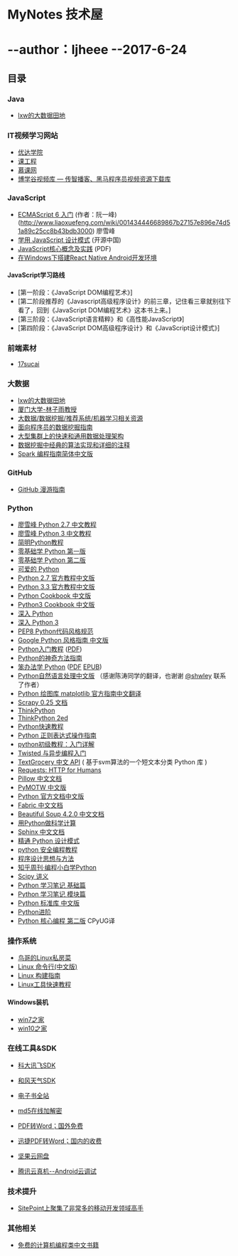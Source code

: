 ﻿# MyNotes   技术屋

--author：ljheee
--2017-6-24
============================

## 目录

### Java

* [lxw的大数据田地](http://lxw1234.com/)




### IT视频学习网站

* [优达学院](https://cn.udacity.com/)
* [课工程](http://www.kgc.cn/)
* [慕课网](http://www.imooc.com/)
* [博学谷视频库 — 传智播客、黑马程序员视频资源下载库](http://dvd.boxuegu.com/)



### JavaScript
* [ECMAScript 6 入门](http://es6.ruanyifeng.com/) (作者：阮一峰)
(http://www.liaoxuefeng.com/wiki/001434446689867b27157e896e74d51a89c25cc8b43bdb3000) 廖雪峰
* [学用 JavaScript 设计模式](http://www.oschina.net/translate/learning-javascript-design-patterns) (开源中国)
* [JavaScript核心概念及实践](http://icodeit.org/jsccp/) (PDF) 
* [在Windows下搭建React Native Android开发环境](http://www.xttblog.com/?p=994)

#### JavaScript学习路线
* [第一阶段：《JavaScript DOM编程艺术》]
* [第二阶段推荐的《Javascript高级程序设计》的前三章，记住看三章就别往下看了，回到《JavaScript DOM编程艺术》这本书上来。]
* [第三阶段：《JavaScript语言精粹》和《高性能JavaScript》]
* [第四阶段：《JavaScript DOM高级程序设计》和《JavaScript设计模式》]

### 前端素材
* [17sucai](http://www.17sucai.com/)


### 大数据

* [lxw的大数据田地](http://lxw1234.com/)
* [厦门大学-林子雨教授](http://dblab.xmu.edu.cn/post/bigdata/)
* [大数据/数据挖掘/推荐系统/机器学习相关资源](https://github.com/Flowerowl/Big-Data-Resources)
* [面向程序员的数据挖掘指南](https://github.com/egrcc/guidetodatamining)
* [大型集群上的快速和通用数据处理架构](https://code.csdn.net/CODE_Translation/spark_matei_phd)
* [数据挖掘中经典的算法实现和详细的注释](https://github.com/linyiqun/DataMiningAlgorithm)
* [Spark 编程指南简体中文版](https://aiyanbo.gitbooks.io/spark-programming-guide-zh-cn/content/)




### GitHub

* [GitHub 漫游指南](https://github.com/phodal/github-roam)





### Python

* [廖雪峰 Python 2.7 中文教程](http://www.liaoxuefeng.com/wiki/001374738125095c955c1e6d8bb493182103fac9270762a000)
* [廖雪峰 Python 3 中文教程](http://www.liaoxuefeng.com/wiki/0014316089557264a6b348958f449949df42a6d3a2e542c000)
* [简明Python教程](http://www.kuqin.com/abyteofpython_cn/)
* [零基础学 Python 第一版](http://www.kancloud.cn/kancloud/python-basic)
* [零基础学 Python 第二版](http://www.kancloud.cn/kancloud/starter-learning-python)
* [可爱的 Python](http://lovelypython.readthedocs.org/en/latest/)
* [Python 2.7 官方教程中文版](http://www.pythondoc.com/pythontutorial27/index.html)
* [Python 3.3 官方教程中文版](http://www.pythondoc.com/pythontutorial3/index.html)
* [Python Cookbook 中文版](http://www.kancloud.cn/thinkphp/python-cookbook)
* [Python3 Cookbook 中文版](https://github.com/yidao620c/python3-cookbook)
* [深入 Python](http://www.kuqin.com/docs/diveintopythonzh-cn-5.4b/html/toc/)
* [深入 Python 3](http://old.sebug.net/paper/books/dive-into-python3/)
* [PEP8 Python代码风格规范](https://code.google.com/p/zhong-wiki/wiki/PEP8)
* [Google Python 风格指南 中文版](http://zh-google-styleguide.readthedocs.org/en/latest/google-python-styleguide/)
* [Python入门教程](http://liam0205.me/2013/11/02/Python-tutorial-zh_cn/) ([PDF](http://liam0205.me/attachment/Python/The_Python_Tutorial_zh-cn.pdf))
* [Python的神奇方法指南](http://article.yeeyan.org/view/311527/287706)
* [笨办法学 Python](http://old.sebug.net/paper/books/LearnPythonTheHardWay/) ([PDF](http://liam0205.me/attachment/Python/PyHardWay/Learn_Python_The_Hard_Way_zh-cn.pdf) [EPUB](https://www.gitbook.com/download/epub/book/wizardforcel/lpthw))
* [Python自然语言处理中文版](http://pan.baidu.com/s/1qW4pvnY) （感谢陈涛同学的翻译，也谢谢 [@shwley](https://github.com/shwley) 联系了作者）
* [Python 绘图库 matplotlib 官方指南中文翻译](http://liam0205.me/2014/09/11/matplotlib-tutorial-zh-cn/)
* [Scrapy 0.25 文档](http://scrapy-chs.readthedocs.org/zh_CN/latest/)
* [ThinkPython](https://github.com/carfly/thinkpython-cn)
* [ThinkPython 2ed](https://github.com/bingjin/ThinkPython2-CN)
* [Python快速教程](http://www.cnblogs.com/vamei/archive/2012/09/13/2682778.html)
* [Python 正则表达式操作指南](http://wiki.ubuntu.org.cn/Python正则表达式操作指南)
* [python初级教程：入门详解](http://www.crifan.com/files/doc/docbook/python_beginner_tutorial/release/html/python_beginner_tutorial.html)
* [Twisted 与异步编程入门](https://www.gitbook.com/book/likebeta/twisted-intro-cn/details)
* [TextGrocery 中文 API](http://textgrocery.readthedocs.org/zh/latest/index.html) ( 基于svm算法的一个短文本分类 Python 库 )
* [Requests: HTTP for Humans](http://requests-docs-cn.readthedocs.org/zh_CN/latest/)
* [Pillow 中文文档](http://pillow-cn.readthedocs.org/en/latest/#)
* [PyMOTW 中文版](http://pymotwcn.readthedocs.org/en/latest/index.html)
* [Python 官方文档中文版](http://data.digitser.net/zh-CN/python_index.html)
* [Fabric 中文文档](http://fabric-chs.readthedocs.org)
* [Beautiful Soup 4.2.0 中文文档](http://beautifulsoup.readthedocs.org/zh_CN/latest/)
* [用Python做科学计算](http://old.sebug.net/paper/books/scipydoc)
* [Sphinx 中文文档](http://www.pythondoc.com/sphinx/index.html)
* [精通 Python 设计模式](https://github.com/cundi/Mastering.Python.Design.Patterns)
* [python 安全编程教程](https://github.com/smartFlash/pySecurity)
* [程序设计思想与方法](https://www.gitbook.com/book/wizardforcel/sjtu-cs902-courseware/details)
* [知乎周刊·编程小白学Python](https://read.douban.com/ebook/16691849/)
* [Scipy 讲义](https://github.com/cloga/scipy-lecture-notes_cn)
* [Python 学习笔记 基础篇](http://www.kuqin.com/docs/pythonbasic.html)
* [Python 学习笔记 模块篇](http://www.kuqin.com/docs/pythonmodule.html)
* [Python 标准库 中文版](http://old.sebug.net/paper/books/python/%E3%80%8APython%E6%A0%87%E5%87%86%E5%BA%93%E3%80%8B%E4%B8%AD%E6%96%87%E7%89%88.pdf)
* [Python进阶](https://www.gitbook.com/book/eastlakeside/interpy-zh/details)
* [Python 核心编程 第二版](http://openbookproject.googlecode.com/svn/trunk/CorePython_zh/) CPyUG译




### 操作系统

* [鸟哥的Linux私房菜](http://vbird.dic.ksu.edu.tw/)
* [Linux 命令行(中文版)](http://billie66.github.io/TLCL/book/)
* [Linux 构建指南](http://works.jinbuguo.com/lfs/lfs62/index.html)
* [Linux工具快速教程](https://github.com/me115/linuxtools_rst)
#### Windows装机
* [win7之家](http://www.xitongzhijia.cc/?fav20161023)
* [win10之家](http://www.iwin10.cc/)





### 在线工具&SDK

* [科大讯飞SDK](http://www.xfyun.cn/?ch=bdtg)
* [和风天气SDK](http://www.heweather.com/blog/new-free-api-url)
* [电子书全站](http://www.pdfshu.org/)

* [md5在线加解密](http://www.md5.org.cn/)
* [PDF转Word；国外免费](www.pdf2doc.com)
* [迅捷PDF转Word；国内的收费](http://app.xunjiepdf.com/)
* [坚果云网盘](https://www.jianguoyun.com/)
* [腾讯云真机--Android云调试](http://wetest.qq.com/cloud/index.php/help/cloudindex)


### 技术提升

* [SitePoint上聚集了非常多的移动开发领域高手](https://www.sitepoint.com/)




### 其他相关

* [免费的计算机编程类中文书籍](https://github.com/ljheee/free-programming-books-zh_CN)

